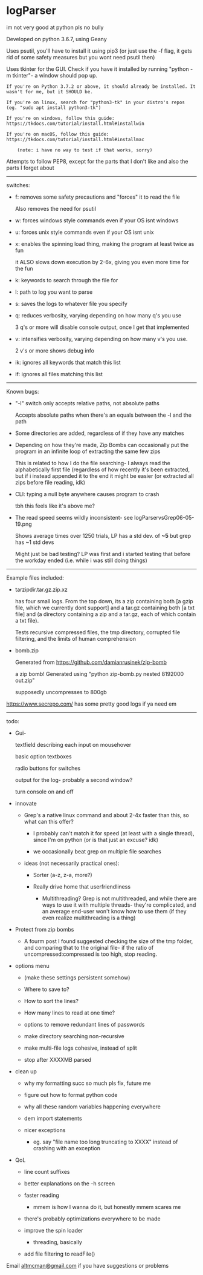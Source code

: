 # logParser
im not very good at python pls no bully

Developed on python 3.6.7, using Geany

Uses psutil, you'll have to install it using pip3 (or just use the -f flag, it gets rid of some safety measures but you wont need psutil then)

Uses tkinter for the GUI. Check if you have it installed by running "python -m tkinter"- a window should pop up.

	If you're on Python 3.7.2 or above, it should already be installed. It wasn't for me, but it SHOULD be.

	If you're on linux, search for "python3-tk" in your distro's repos (eg. "sudo apt install python3-tk")
	
	If you're on windows, follow this guide: https://tkdocs.com/tutorial/install.html#installwin
	
	If you're on macOS, follow this guide: https://tkdocs.com/tutorial/install.html#installmac
	
		(note: i have no way to test if that works, sorry)

Attempts to follow PEP8, except for the parts that I don't like and also the parts I forget about

----

switches:

- f: removes some safety precautions and "forces" it to read the file

	Also removes the need for psutil

- w: forces windows style commands even if your OS isnt windows

- u: forces unix style commands even if your OS isnt unix

- x: enables the spinning load thing, making the program at least twice as fun

	it ALSO slows down execution by 2-6x, giving you even more time for the fun

- k: keywords to search through the file for

- l: path to log you want to parse

- s: saves the logs to whatever file you specify

- q: reduces verbosity, varying depending on how many q's you use

	3 q's or more will disable console output, once I get that implemented

- v: intensifies verbosity, varying depending on how many v's you use.
	
	2 v's or more shows debug info
	
- ik: ignores all keywords that match this list

- if: ignores all files matching this list

----
Known bugs:

- "-l" switch only accepts relative paths, not absolute paths

	Accepts absolute paths when there's an equals between the -l and the path
	
- Some directories are added, regardless of if they have any matches

- Depending on how they're made, Zip Bombs can occasionally put the program in an infinite loop of extracting the same few zips

	This is related to how I do the file searching- I always read the alphabetically first file (regardless of how recently it's been extracted, but if i instead appended it to the end it might be easier (or extracted all zips before file reading, idk)

- CLI: typing a null byte anywhere causes program to crash

	tbh this feels like it's above me?
	
- The read speed seems wildly inconsistent- see logParservsGrep06-05-19.png

	Shows average times over 1250 trials, LP has a std dev. of **~5** but grep has ~1 std devs
	
	Might just be bad testing? LP was first and i started testing that before the workday ended (i.e. while i was still doing things)
	
----
Example files included:

- tarzipdir.tar.gz.zip.xz

	has four small logs. From the top down, its a zip containing both [a gzip file, which we currently dont support] and a tar.gz containing both [a txt file] and (a directory containing a zip and a tar.gz, each of which contain a txt file).
	
	Tests recursive compressed files, the tmp directory, corrupted file filtering, and the limits of human comprehension
	
- bomb.zip

	Generated from https://github.com/damianrusinek/zip-bomb
	
	a zip bomb! Generated using "python zip-bomb.py nested 8192000 out.zip"
	
	supposedly uncompresses to 800gb

https://www.secrepo.com/ has some pretty good logs if ya need em

----

todo:

- Gui-

	textfield describing each input on mousehover
	
	basic option textboxes
	
	radio buttons for switches
	
	output for the log- probably a second window?
	
	turn console on and off

- innovate

	- Grep's a native linux command and about 2-4x faster than this, so what can this offer?
	
		- I probably can't match it for speed (at least with a single thread), since I'm on python (or is that just an excuse? idk)
		
		- we occasionally beat grep on multiple file searches
	
	- ideas (not necessarily practical ones):
		
		- Sorter (a-z, z-a, more?)
		
		- Really drive home that userfriendliness
		
			- Multithreading? Grep is not multithreaded, and while there are ways to use it with multiple threads- they're complicated, and an average end-user won't know how to use them (if they even realize multithreading is a thing)
		
- Protect from zip bombs

	- A fourm post I found suggested checking the size of the tmp folder, and comparing that to the original file- if the ratio of uncompressed:compressed is too high, stop reading.

- options menu

	- (make these settings persistent somehow)

	- Where to save to?
	
	- How to sort the lines?
	
	- How many lines to read at one time?
  
	- options to remove redundant lines of passwords
	
	- make directory searching non-recursive
	
	- make multi-file logs cohesive, instead of split
	
	- stop after XXXXMB parsed
	
- clean up

	- why my formatting succ so much pls fix, future me
	
	- figure out how to format python code
	
	- why all these random variables happening everywhere
	
	- dem import statements
	
	- nicer exceptions
	
		- eg. say "file name too long truncating to XXXX" instead of crashing with an exception
	
	
- QoL

	- line count suffixes
	
	- better explanations on the -h screen

	- faster reading
	
		- mmem is how I wanna do it, but honestly mmem scares me
	
	- there's probably optimizations everywhere to be made

	- improve the spin loader
		
		- threading, basically
		
	- add file filtering to readFile()
	
Email altmcman@gmail.com if you have suggestions or problems
